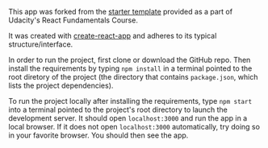This app was forked from the [starter template](https://github.com/udacity/reactnd-project-myreads-starter) provided as a part of Udacity's React Fundamentals Course.

It was created with [create-react-app](https://github.com/facebookincubator/create-react-app) and adheres to its typical structure/interface.

In order to run the project, first clone or download the GitHub repo. Then install the requirements by typing `npm install` in a terminal pointed to the root diretory of the project (the directory that contains `package.json`, which lists the project dependencies).

To run the project locally after installing the requirements, type `npm start` into a terminal pointed to the project's root directory to launch the development server. It should open `localhost:3000` and run the app in a local browser. If it does not open `localhost:3000` automatically, try doing so in your favorite browser. You should then see the app.